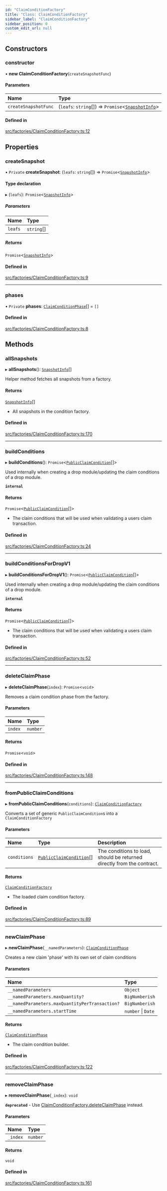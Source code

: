 ```yaml
---
id: "ClaimConditionFactory"
title: "Class: ClaimConditionFactory"
sidebar_label: "ClaimConditionFactory"
sidebar_position: 0
custom_edit_url: null
---
```


## Constructors

### constructor

• **new ClaimConditionFactory**(`createSnapshotFunc`)

#### Parameters

| Name | Type |
| :------ | :------ |
| `createSnapshotFunc` | (`leafs`: `string`[]) => `Promise`<[`SnapshotInfo`](../interfaces/SnapshotInfo)\> |

#### Defined in

[src/factories/ClaimConditionFactory.ts:12](https://github.com/PrasoonPratham/nftlabs-sdk-ts/blob/ff1ad69/src/factories/ClaimConditionFactory.ts#L12)

## Properties

### createSnapshot

• `Private` **createSnapshot**: (`leafs`: `string`[]) => `Promise`<[`SnapshotInfo`](../interfaces/SnapshotInfo)\>

#### Type declaration

▸ (`leafs`): `Promise`<[`SnapshotInfo`](../interfaces/SnapshotInfo)\>

##### Parameters

| Name | Type |
| :------ | :------ |
| `leafs` | `string`[] |

##### Returns

`Promise`<[`SnapshotInfo`](../interfaces/SnapshotInfo)\>

#### Defined in

[src/factories/ClaimConditionFactory.ts:9](https://github.com/PrasoonPratham/nftlabs-sdk-ts/blob/ff1ad69/src/factories/ClaimConditionFactory.ts#L9)

___

### phases

• `Private` **phases**: [`ClaimConditionPhase`](ClaimConditionPhase)[] = `[]`

#### Defined in

[src/factories/ClaimConditionFactory.ts:8](https://github.com/PrasoonPratham/nftlabs-sdk-ts/blob/ff1ad69/src/factories/ClaimConditionFactory.ts#L8)

## Methods

### allSnapshots

▸ **allSnapshots**(): [`SnapshotInfo`](../interfaces/SnapshotInfo)[]

Helper method fetches all snapshots from a factory.

#### Returns

[`SnapshotInfo`](../interfaces/SnapshotInfo)[]

- All snapshots in the condition factory.

#### Defined in

[src/factories/ClaimConditionFactory.ts:170](https://github.com/PrasoonPratham/nftlabs-sdk-ts/blob/ff1ad69/src/factories/ClaimConditionFactory.ts#L170)

___

### buildConditions

▸ **buildConditions**(): `Promise`<[`PublicClaimCondition`](../interfaces/PublicClaimCondition)[]\>

Used internally when creating a drop module/updating
the claim conditions of a drop module.

**`internal`**

#### Returns

`Promise`<[`PublicClaimCondition`](../interfaces/PublicClaimCondition)[]\>

- The claim conditions that will be used when validating a users claim transaction.

#### Defined in

[src/factories/ClaimConditionFactory.ts:24](https://github.com/PrasoonPratham/nftlabs-sdk-ts/blob/ff1ad69/src/factories/ClaimConditionFactory.ts#L24)

___

### buildConditionsForDropV1

▸ **buildConditionsForDropV1**(): `Promise`<[`PublicClaimCondition`](../interfaces/PublicClaimCondition)[]\>

Used internally when creating a drop module/updating
the claim conditions of a drop module.

**`internal`**

#### Returns

`Promise`<[`PublicClaimCondition`](../interfaces/PublicClaimCondition)[]\>

- The claim conditions that will be used when validating a users claim transaction.

#### Defined in

[src/factories/ClaimConditionFactory.ts:52](https://github.com/PrasoonPratham/nftlabs-sdk-ts/blob/ff1ad69/src/factories/ClaimConditionFactory.ts#L52)

___

### deleteClaimPhase

▸ **deleteClaimPhase**(`index`): `Promise`<`void`\>

Removes a claim condition phase from the factory.

#### Parameters

| Name | Type |
| :------ | :------ |
| `index` | `number` |

#### Returns

`Promise`<`void`\>

#### Defined in

[src/factories/ClaimConditionFactory.ts:148](https://github.com/PrasoonPratham/nftlabs-sdk-ts/blob/ff1ad69/src/factories/ClaimConditionFactory.ts#L148)

___

### fromPublicClaimConditions

▸ **fromPublicClaimConditions**(`conditions`): [`ClaimConditionFactory`](ClaimConditionFactory)

Converts a set of generic `PublicClaimCondition`s into a `ClaimConditionFactory`

#### Parameters

| Name | Type | Description |
| :------ | :------ | :------ |
| `conditions` | [`PublicClaimCondition`](../interfaces/PublicClaimCondition)[] | The conditions to load, should be returned directly from the contract. |

#### Returns

[`ClaimConditionFactory`](ClaimConditionFactory)

- The loaded claim condition factory.

#### Defined in

[src/factories/ClaimConditionFactory.ts:89](https://github.com/PrasoonPratham/nftlabs-sdk-ts/blob/ff1ad69/src/factories/ClaimConditionFactory.ts#L89)

___

### newClaimPhase

▸ **newClaimPhase**(`__namedParameters`): [`ClaimConditionPhase`](ClaimConditionPhase)

Creates a new claim 'phase' with its own set of claim conditions

#### Parameters

| Name | Type |
| :------ | :------ |
| `__namedParameters` | `Object` |
| `__namedParameters.maxQuantity?` | `BigNumberish` |
| `__namedParameters.maxQuantityPerTransaction?` | `BigNumberish` |
| `__namedParameters.startTime` | `number` \| `Date` |

#### Returns

[`ClaimConditionPhase`](ClaimConditionPhase)

- The claim condition builder.

#### Defined in

[src/factories/ClaimConditionFactory.ts:122](https://github.com/PrasoonPratham/nftlabs-sdk-ts/blob/ff1ad69/src/factories/ClaimConditionFactory.ts#L122)

___

### removeClaimPhase

▸ **removeClaimPhase**(`_index`): `void`

**`deprecated`** - Use [ClaimConditionFactory.deleteClaimPhase](ClaimConditionFactory#deleteclaimphase) instead.

#### Parameters

| Name | Type |
| :------ | :------ |
| `_index` | `number` |

#### Returns

`void`

#### Defined in

[src/factories/ClaimConditionFactory.ts:161](https://github.com/PrasoonPratham/nftlabs-sdk-ts/blob/ff1ad69/src/factories/ClaimConditionFactory.ts#L161)
